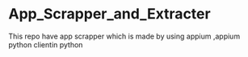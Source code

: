 # App_Scrapper_and_Extracter
This repo  have app scrapper which is made by using appium ,appium python clientin python 
